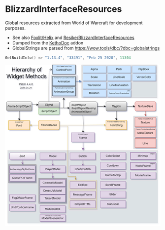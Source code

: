 # BlizzardInterfaceResources
Global resources extracted from World of Warcraft for development purposes.
* See also [Foxlit/Helix](https://www.townlong-yak.com/framexml/) and [Resike/BlizzardInterfaceResources](https://github.com/Resike/BlizzardInterfaceResources)
* Dumped from the [KethoDoc](https://github.com/Ketho/KethoDoc) addon
* GlobalStrings are parsed from https://wow.tools/dbc/?dbc=globalstrings
```lua
GetBuildInfo() => "1.13.4", "33491", "Feb 25 2020", 11304
```
![](https://raw.githubusercontent.com/Ketho/BlizzardInterfaceResources/classic/Resources/WidgetHierarchy.png)
